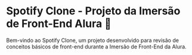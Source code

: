 # Spotify Clone - Projeto da Imersão de Front-End Alura 🎵
Bem-vindo ao Spotify Clone, um projeto desenvolvido para revisão de conceitos básicos de front-end durante a Imersão de Front-End da Alura. 
